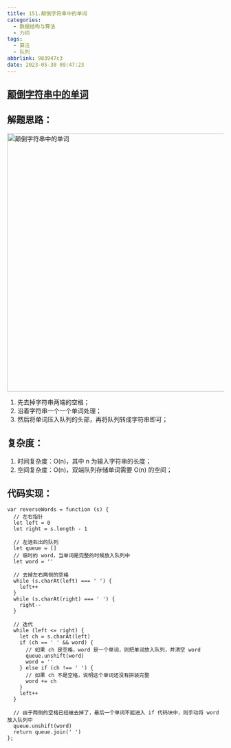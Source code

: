 ```yaml
---
title: 151.颠倒字符串中的单词
categories:
  - 数据结构与算法
  - 力扣
tags:
  - 算法
  - 队列
abbrlink: 983947c3
date: 2023-05-30 09:47:23
---
```


## [颠倒字符串中的单词](https://leetcode.cn/problems/reverse-words-in-a-string/)
## 解题思路：
<img src="颠倒字符串中的单词.jpg" width="600px" height="auto" class="lazy-load" title="颠倒字符串中的单词"/>

1. 先去掉字符串两端的空格；
2. 沿着字符串一个一个单词处理；
3. 然后将单词压入队列的头部，再将队列转成字符串即可；

## 复杂度：
1. 时间复杂度：O(n)，其中 n 为输入字符串的长度；
2. 空间复杂度：O(n)，双端队列存储单词需要 O(n) 的空间；

## 代码实现：
```JS
var reverseWords = function (s) {
  // 左右指针
  let left = 0
  let right = s.length - 1

  // 左进右出的队列
  let queue = []
  // 临时的 word，当单词是完整的时候放入队列中
  let word = ''

  // 去掉左右两侧的空格
  while (s.charAt(left) === ' ') {
    left++
  }
  while (s.charAt(right) === ' ') {
    right--
  }

  // 迭代
  while (left <= right) {
    let ch = s.charAt(left)
    if (ch == ' ' && word) {
      // 如果 ch 是空格，word 是一个单词，则把单词放入队列，并清空 word
      queue.unshift(word)
      word = ''
    } else if (ch !== ' ') {
      // 如果 ch 不是空格，说明这个单词还没有拼装完整
      word += ch
    }
    left++
  }

  // 由于两侧的空格已经被去掉了，最后一个单词不能进入 if 代码块中，则手动将 word 放入队列中
  queue.unshift(word)
  return queue.join(' ')
};
```

